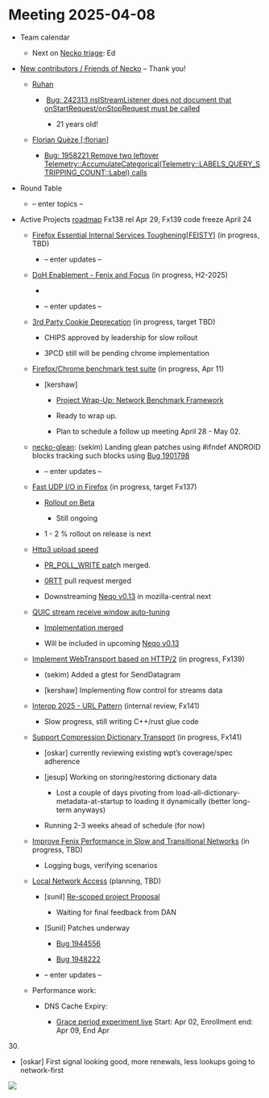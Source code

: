 # Meeting 2025-04-08

-   Team calendar
    

    -   Next on [Necko triage](https://github.com/mozilla-necko/triage-list): Ed
    

  

-   [New contributors / Friends of Necko](https://bugzilla.mozilla.org/buglist.cgi?product=Core&n2=1&v1=valentin.gosu%40gmail.com&o2=equals&f4=assigned_to&f3=assigned_to&f5=assigned_to&v10=mail%40max-inden.de&f7=assigned_to&priority=P1&priority=P2&priority=P3&priority=P4&priority=P5&priority=--&v9=sekim%40mozilla.com&v8=wptsync%40mozilla.bugs&n6=1&o11=equals&f12=assigned_to&o6=equals&bug_status=RESOLVED&bug_status=VERIFIED&bug_status=CLOSED&n11=1&component=DOM%3A%20Networking&component=Networking&component=Networking%3A%20Cache&component=Networking%3A%20Cookies&component=Networking%3A%20DNS&component=Networking%3A%20File&component=Networking%3A%20HTTP&component=Networking%3A%20JAR&component=Networking%3A%20Proxy&component=Networking%3A%20WebSockets&f8=assigned_to&v12=omansfeld%40mozilla.com&f9=assigned_to&v5=acreskey%40mozilla.com&chfield=cf_last_resolved&v7=nobody%40mozilla.org&f10=assigned_to&v3=edgul%40mozilla.com&v4=smayya%40mozilla.com&f1=assigned_to&n12=1&f6=assigned_to&f11=assigned_to&o12=equals&classification=Client%20Software&classification=Developer%20Infrastructure&classification=Components&classification=Server%20Software&classification=Other&f2=assigned_to&o3=equals&o4=equals&n3=1&n4=1&n7=1&chfieldfrom=2025-03-18&n5=1&o7=equals&o5=equals&o10=equals&n9=1&n10=1&o9=equals&bug_type=defect&bug_type=enhancement&bug_type=task&list_id=17486202&n1=1&v2=kershaw%40mozilla.com&o1=equals&query_format=advanced&v11=leggert%40mozilla.com&o8=equals&v6=rjesup%40jesup.org&n8=1&resolution=---&resolution=FIXED&resolution=INVALID&resolution=WONTFIX&resolution=INACTIVE&resolution=DUPLICATE&resolution=WORKSFORME&resolution=INCOMPLETE&resolution=SUPPORT&resolution=EXPIRED&resolution=MOVED) – Thank you!
    

    -   [Ruhan](https://bugzilla.mozilla.org/user_profile?user_id=762863)
    

        -    [Bug: 242313 nsIStreamListener does not document that onStartRequest/onStopRequest must be called](https://bugzilla.mozilla.org/show_bug.cgi?id=242313)
    

            -   21 years old!
    

    -   [Florian Quèze \[:florian\]](https://bugzilla.mozilla.org/user_profile?user_id=149052) 
    

        -   [Bug: 1958221 Remove two leftover Telemetry::AccumulateCategorical(Telemetry::LABELS\_QUERY\_STRIPPING\_COUNT::Label) calls](https://bugzilla.mozilla.org/show_bug.cgi?id=1958221)
    

  

-   Round Table
    

    -   – enter topics –
    

  
  

-   Active Projects [roadmap](https://mozilla-hub.atlassian.net/jira/plans/71/scenarios/71?vid=300#plan/backlog) Fx138 rel Apr 29, Fx139 code freeze April 24
    

    -   [Firefox Essential Internal Services Toughening\[FEISTY\]](https://mozilla-hub.atlassian.net/browse/FFXP-2982) (in progress, TBD)
    

        -   – enter updates –
    

    -   [DoH Enablement - Fenix and Focus](https://mozilla-hub.atlassian.net/browse/FFXP-2634) (in progress, H2-2025)
    

        -     
    
        -   – enter updates –
    

    -   [3rd Party Cookie Deprecation](https://mozilla-hub.atlassian.net/browse/FFXP-2237) (in progress, target TBD)
    

        -   CHIPS approved by leadership for slow rollout
    
        -   3PCD still will be pending chrome implementation
    

    -   [Firefox/Chrome benchmark test suite](https://mozilla-hub.atlassian.net/browse/FFXP-2784) (in progress, Apr 11)
    

        -   \[kershaw\]
    

            -   [Project Wrap-Up: Network Benchmark Framework](https://docs.google.com/document/d/1aeoKpSRMqwc0ZmPDTKRNNt1f8gUeZMN1dhYohnUZ1k0/edit?usp=sharing)
    
            -   Ready to wrap up.
    
            -   Plan to schedule a follow up meeting April 28 - May 02.
    

    -   [necko-glean](https://bugzilla.mozilla.org/show_bug.cgi?id=1854569): (sekim) Landing glean patches using #ifndef ANDROID blocks tracking such blocks using [Bug 1901798](https://bugzilla.mozilla.org/show_bug.cgi?id=1901798)  
    

        -   – enter updates –
    

    -   [Fast UDP I/O in Firefox](https://mozilla-hub.atlassian.net/browse/FFXP-2862) (in progress, target Fx137)
    

        -   [Rollout on Beta](https://experimenter.services.mozilla.com/nimbus/fast-udp-for-firefox-treatment-fast-udp-rollout/summary)
    

            -   Still ongoing
    

        -   1 - 2 % rollout on release is next
    

    -   [Http3 upload speed](https://bugzilla.mozilla.org/show_bug.cgi?id=1852924)
    

        -   [PR\_POLL\_WRITE patc](https://phabricator.services.mozilla.com/D239162)h merged.
    
        -   [0RTT](https://github.com/mozilla/neqo/pull/2492) pull request merged
    
        -   Downstreaming [Neqo v0.13](https://github.com/mozilla/neqo/pull/2549) in mozilla-central next
    

    -   [QUIC stream receive window auto-tuning](https://github.com/mozilla/neqo/issues/733)
    

        -   [Implementation merged](https://github.com/mozilla/neqo/pull/1868)
    
        -   Will be included in upcoming [Neqo v0.13](https://github.com/mozilla/neqo/pull/2549)
    

    -   [Implement WebTransport based on HTTP/2](https://mozilla-hub.atlassian.net/browse/FFXP-2594) (in progress, Fx139)
    

        -   (sekim) Added a gtest for SendDatagram
    
        -   \[kershaw\] Implementing flow control for streams data
    

    -   [Interop 2025 - URL Pattern](https://mozilla-hub.atlassian.net/browse/FFXP-3219) (internal review, Fx141)
    

        -   Slow progress, still writing C++/rust glue code
    

    -   [Support Compression Dictionary Transport](https://mozilla-hub.atlassian.net/browse/FFXP-2598) (in progress, Fx141)
    

        -   \[oskar\] currently reviewing existing wpt’s coverage/spec adherence
    
        -   \[jesup\] Working on storing/restoring dictionary data
    

            -   Lost a couple of days pivoting from load-all-dictionary-metadata-at-startup to loading it dynamically (better long-term anyways)
    

        -   Running 2-3 weeks ahead of schedule (for now)
    

    -   [Improve Fenix Performance in Slow and Transitional Networks](https://mozilla-hub.atlassian.net/browse/FFXP-3112) (in progress, TBD)
    

        -   Logging bugs, verifying scenarios
    

    -   [Local Network Access](https://docs.google.com/document/d/1fPUKXWLfLG7FszLlkdRO7kT3V1sovKNd0-JmJEAay1U/edit?tab=t.0) (planning, TBD)
    

        -   \[sunil\] [Re-scoped project Proposal](https://docs.google.com/document/d/1fPUKXWLfLG7FszLlkdRO7kT3V1sovKNd0-JmJEAay1U/edit?tab=t.0)
    

            -   Waiting for final feedback from DAN
    

        -   \[Sunil\] Patches underway
    

            -   [Bug 1944556](https://bugzilla.mozilla.org/show_bug.cgi?id=1944556) 
    
            -   [Bug 1948222](https://bugzilla.mozilla.org/show_bug.cgi?id=1948222)
    

        -   – enter updates –
    

    -   Performance work: 
    

        -   DNS Cache Expiry:
    

            -   [Grace period experiment live](https://experimenter.services.mozilla.com/nimbus/dns-caching-exp-grace-period/summary) Start: Apr 02, Enrollment end: Apr 09, End Apr 
    

30. 

-   \[oskar\] First signal looking good, more renewals, less lookups going to network-first
    

![](https://lh7-rt.googleusercontent.com/docsz/AD_4nXeAzjqhW_Zj7S4AWQHSS_6D8WukKKVE-cgVxqVh2UqKPVRpJqNHwg5VT744OHMIvhYc1D6lHfg4yoYGKffrTR_lv8oIGiPTPs0xePv2-z-Oxokrw-K2Qd2JXdpqnNvKJe6eNxRL?key=0FyDbnXNO1LN-U0QR-SwEw)